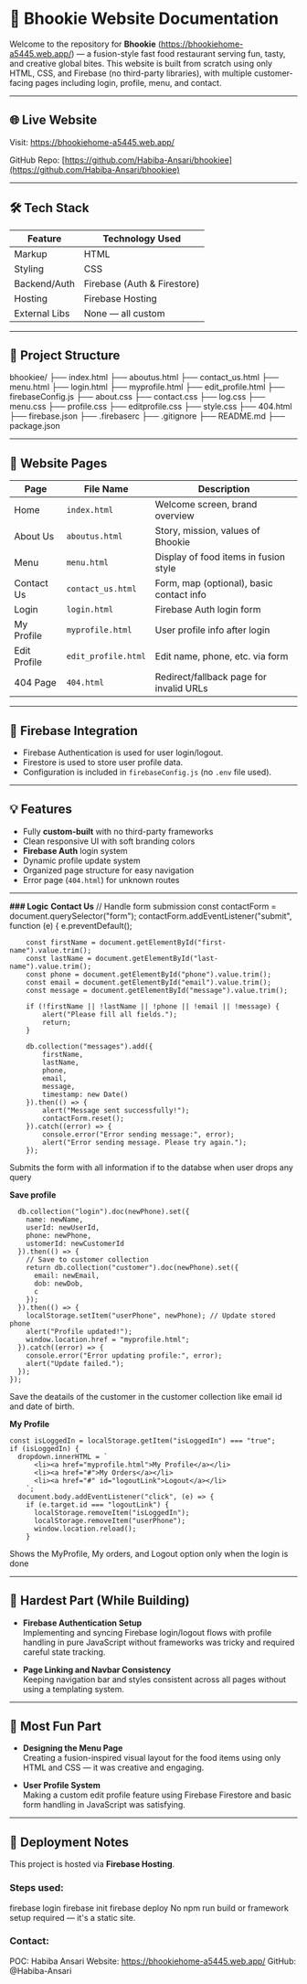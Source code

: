 # 🍔 Bhookie Website Documentation

Welcome to the repository for **Bhookie** (https://bhookiehome-a5445.web.app/) — a fusion-style fast food restaurant serving fun, tasty, and creative global bites. This website is built from scratch using only HTML, CSS, and Firebase (no third-party libraries), with multiple customer-facing pages including login, profile, menu, and contact.

---

## 🌐 Live Website

Visit: https://bhookiehome-a5445.web.app/

GitHub Repo: [https://github.com/Habiba-Ansari/bhookiee](https://github.com/Habiba-Ansari/bhookiee)

---

## 🛠️ Tech Stack

| Feature       | Technology Used    |
|---------------|--------------------|
| Markup        | HTML               |
| Styling       | CSS                |
| Backend/Auth  | Firebase (Auth & Firestore) |
| Hosting       | Firebase Hosting   |
| External Libs | None — all custom  |

---

## 📁 Project Structure

bhookiee/
├── index.html
├── aboutus.html
├── contact_us.html
├── menu.html
├── login.html
├── myprofile.html
├── edit_profile.html
├── firebaseConfig.js
├── about.css
├── contact.css
├── log.css
├── menu.css
├── profile.css
├── editprofile.css
├── style.css
├── 404.html
├── firebase.json
├── .firebaserc
├── .gitignore
├── README.md
├── package.json


---

## 🧭 Website Pages

| Page              | File Name         | Description                              |
|-------------------|-------------------|------------------------------------------|
| Home              | `index.html`      | Welcome screen, brand overview           |
| About Us          | `aboutus.html`    | Story, mission, values of Bhookie        |
| Menu              | `menu.html`       | Display of food items in fusion style    |
| Contact Us        | `contact_us.html` | Form, map (optional), basic contact info |
| Login             | `login.html`      | Firebase Auth login form                 |
| My Profile        | `myprofile.html`  | User profile info after login            |
| Edit Profile      | `edit_profile.html` | Edit name, phone, etc. via form        |
| 404 Page          | `404.html`        | Redirect/fallback page for invalid URLs  |

---

## 🔐 Firebase Integration

- Firebase Authentication is used for user login/logout.
- Firestore is used to store user profile data.
- Configuration is included in `firebaseConfig.js` (no `.env` file used).

---

## 💡 Features

- Fully **custom-built** with no third-party frameworks
- Clean responsive UI with soft branding colors
- **Firebase Auth** login system
- Dynamic profile update system
- Organized page structure for easy navigation
- Error page (`404.html`) for unknown routes

---

**### Logic**
**Contact Us**
// Handle form submission
    const contactForm = document.querySelector("form");
    contactForm.addEventListener("submit", function (e) {
        e.preventDefault();

        const firstName = document.getElementById("first-name").value.trim();
        const lastName = document.getElementById("last-name").value.trim();
        const phone = document.getElementById("phone").value.trim();
        const email = document.getElementById("email").value.trim();
        const message = document.getElementById("message").value.trim();

        if (!firstName || !lastName || !phone || !email || !message) {
            alert("Please fill all fields.");
            return;
        }

        db.collection("messages").add({
            firstName,
            lastName,
            phone,
            email,
            message,
            timestamp: new Date()
        }).then(() => {
            alert("Message sent successfully!");
            contactForm.reset();
        }).catch((error) => {
            console.error("Error sending message:", error);
            alert("Error sending message. Please try again.");
        });

Submits the form with all information if to the databse when user drops any query

**Save profile**

      db.collection("login").doc(newPhone).set({
        name: newName,
        userId: newUserId,
        phone: newPhone,
        ustomerId: newCustomerId
      }).then(() => {
        // Save to customer collection
        return db.collection("customer").doc(newPhone).set({
          email: newEmail,
          dob: newDob,
          c
        });
      }).then(() => {
        localStorage.setItem("userPhone", newPhone); // Update stored phone
        alert("Profile updated!");
        window.location.href = "myprofile.html";
      }).catch((error) => {
        console.error("Error updating profile:", error);
        alert("Update failed.");
      });
    });
Save the deatails of the customer in the customer collection like email id and date of birth.

**My Profile**

    const isLoggedIn = localStorage.getItem("isLoggedIn") === "true";
    if (isLoggedIn) {
      dropdown.innerHTML = `
          <li><a href="myprofile.html">My Profile</a></li>
          <li><a href="#">My Orders</a></li>
          <li><a href="#" id="logoutLink">Logout</a></li>
        `;
      document.body.addEventListener("click", (e) => {
        if (e.target.id === "logoutLink") {
          localStorage.removeItem("isLoggedIn");
          localStorage.removeItem("userPhone");
          window.location.reload();
        }

Shows the MyProfile, My orders, and Logout option only when the login is done


    
---

## 🎢 Hardest Part (While Building)

- **Firebase Authentication Setup**  
  Implementing and syncing Firebase login/logout flows with profile handling in pure JavaScript without frameworks was tricky and required careful state tracking.

- **Page Linking and Navbar Consistency**  
  Keeping navigation bar and styles consistent across all pages without using a templating system.

---

## 🎉 Most Fun Part

- **Designing the Menu Page**  
  Creating a fusion-inspired visual layout for the food items using only HTML and CSS — it was creative and engaging.

- **User Profile System**  
  Making a custom edit profile feature using Firebase Firestore and basic form handling in JavaScript was satisfying.

---

## 🚀 Deployment Notes

This project is hosted via **Firebase Hosting**.

### Steps used:

firebase login
firebase init
firebase deploy
No npm run build or framework setup required — it's a static site.

###  Contact:
POC: Habiba Ansari
Website: https://bhookiehome-a5445.web.app/
GitHub: @Habiba-Ansari

